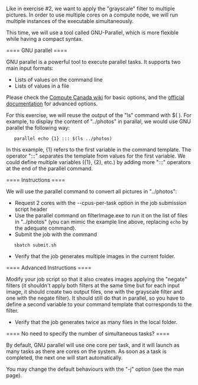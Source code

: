 Like in exercise #2, we want to apply the "grayscale" filter to multiple
pictures. In order to use multiple cores on a compute node, we will run
multiple instances of the executable simultaneously.

This time, we will use a tool called GNU-Parallel, which is more
flexible while having a compact syntax.

==== GNU parallel ====

GNU parallel is a powerful tool to execute parallel tasks. It supports two
main input formats:
  * Lists of values on the command line
  * Lists of values in a file

Please check the [Compute Canada wiki](https://docs.computecanada.ca/wiki/GNU_Parallel) for basic options, and the [official documentation](http://www.gnu.org/software/parallel/man.html) for advanced options.


For this exercise, we will reuse the output of the "ls" command with $( ).
For example, to display the content of "../photos" in
parallal, we would use GNU parallel the following way:
```
   parallel echo {1} ::: $(ls ../photos)
```
In this example, {1} refers to the first variable in the command template.
The operator ":::" separates the template from values for the first variable.
We could define multiple variables ({1}, {2}, etc.) by adding more ":::"
operators at the end of the parallel command.

==== Instructions ====

We will use the parallel command to convert all pictures in
"../photos":

  * Request 2 cores with the --cpus-per-task option in the job submission
    script header
  * Use the parallel command on filterImage.exe to run it on the list of files in
    "../photos" (you can mimic the example line above, replacing `echo` by the adequate command).
  * Submit the job with the command
```
   sbatch submit.sh
```
  * Verify that the job generates multiple images in the current folder.

==== Advanced Instructions ====

Modify your job script so that it also creates images applying the "negate" filters (it shouldn't apply both filters at the same time but for each input image, it should create two output files, one with the grayscale filter and one with the negate filter). It should still do that in parallel, so you have to define a second variable to your command template that corresponds to the filter.

  * Verify that the job generates twice as many files in the local folder.

==== No need to specify the number of simultaneous tasks? ====

By default, GNU parallel will use one core per task, and it will launch as many
tasks as there are cores on the system. As soon as a task is completed, the
next one will start automatically.

You may change the default behaviours with the "-j" option (see the man page).
